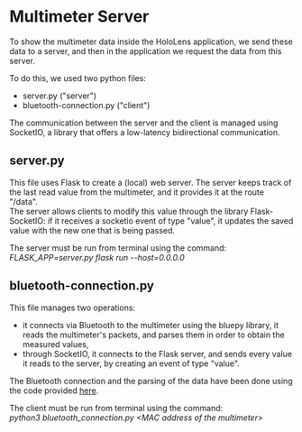 # Multimeter Server

To show the multimeter data inside the HoloLens application, we send these data to a server, and then in the application we request the data from this server.

To do this, we used two python files:
- server.py			("server")
- bluetooth-connection.py	("client")

The communication between the server and the client is managed using SocketIO, a library that offers a low-latency bidirectional communication.


## server.py

This file uses Flask to create a (local) web server. The server keeps track of the last read value from the multimeter, and it provides it at the route "/data".<br/>
The server allows clients to modify this value through the library Flask-SocketIO: if it receives a socketio event of type "value", it updates the saved value with the new one that is being passed.

The server must be run from terminal using the command:<br/>
<i>FLASK_APP=server.py flask run --host=0.0.0.0</i>


## bluetooth-connection.py

This file manages two operations:
- it connects via Bluetooth to the multimeter using the bluepy library, it reads the multimeter's packets, and parses them in order to obtain the measured values,
- through SocketIO, it connects to the Flask server, and sends every value it reads to the server, by creating an event of type "value".

The Bluetooth connection and the parsing of the data have been done using the code provided <a href="https://github.com/mweimerskirch/ble-multimeter-reader?tab=readme-ov-file">here</a>. 

The client must be run from terminal using the command:<br/>
<i>python3 bluetooth_connection.py \<MAC address of the multimeter\></i>